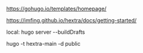 https://gohugo.io/templates/homepage/

https://imfing.github.io/hextra/docs/getting-started/

local: hugo server --buildDrafts

hugo -t hextra-main -d public